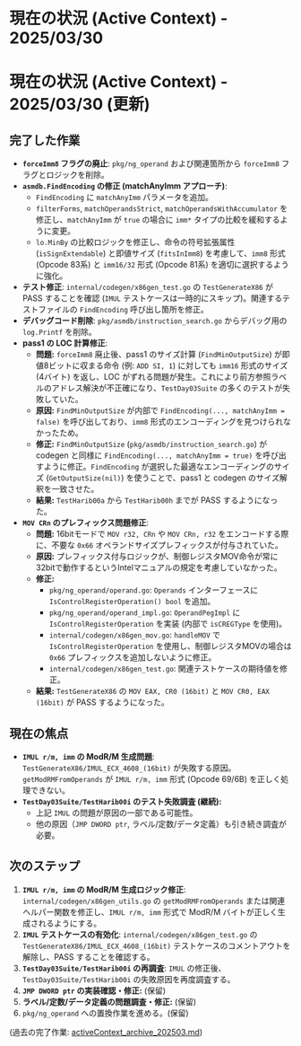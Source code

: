 # 現在の状況 (Active Context) - 2025/03/30

# 現在の状況 (Active Context) - 2025/03/30 (更新)

## 完了した作業
- **`forceImm8` フラグの廃止**: `pkg/ng_operand` および関連箇所から `forceImm8` フラグとロジックを削除。
- **`asmdb.FindEncoding` の修正 (matchAnyImm アプローチ)**:
    - `FindEncoding` に `matchAnyImm` パラメータを追加。
    - `filterForms`, `matchOperandsStrict`, `matchOperandsWithAccumulator` を修正し、`matchAnyImm` が `true` の場合に `imm*` タイプの比較を緩和するように変更。
    - `lo.MinBy` の比較ロジックを修正し、命令の符号拡張属性 (`isSignExtendable`) と即値サイズ (`fitsInImm8`) を考慮して、`imm8` 形式 (Opcode 83系) と `imm16/32` 形式 (Opcode 81系) を適切に選択するように強化。
- **テスト修正**: `internal/codegen/x86gen_test.go` の `TestGenerateX86` が PASS することを確認 (`IMUL` テストケースは一時的にスキップ)。関連するテストファイルの `FindEncoding` 呼び出し箇所を修正。
- **デバッグコード削除**: `pkg/asmdb/instruction_search.go` からデバッグ用の `log.Printf` を削除。
- **pass1 の LOC 計算修正**:
    - **問題:** `forceImm8` 廃止後、pass1 のサイズ計算 (`FindMinOutputSize`) が即値8ビットに収まる命令 (例: `ADD SI, 1`) に対しても `imm16` 形式のサイズ (4バイト) を返し、LOC がずれる問題が発生。これにより前方参照ラベルのアドレス解決が不正確になり、`TestDay03Suite` の多くのテストが失敗していた。
    - **原因:** `FindMinOutputSize` が内部で `FindEncoding(..., matchAnyImm = false)` を呼び出しており、`imm8` 形式のエンコーディングを見つけられなかったため。
    - **修正:** `FindMinOutputSize` (`pkg/asmdb/instruction_search.go`) が codegen と同様に `FindEncoding(..., matchAnyImm = true)` を呼び出すように修正。`FindEncoding` が選択した最適なエンコーディングのサイズ (`GetOutputSize(nil)`) を使うことで、pass1 と codegen のサイズ解釈を一致させた。
    - **結果:** `TestHarib00a` から `TestHarib00h` までが PASS するようになった。
- **`MOV CRn` のプレフィックス問題修正**:
    - **問題:** 16bitモードで `MOV r32, CRn` や `MOV CRn, r32` をエンコードする際に、不要な `0x66` オペランドサイズプレフィックスが付与されていた。
    - **原因:** プレフィックス付与ロジックが、制御レジスタMOV命令が常に32bitで動作するというIntelマニュアルの規定を考慮していなかった。
    - **修正:**
        - `pkg/ng_operand/operand.go`: `Operands` インターフェースに `IsControlRegisterOperation() bool` を追加。
        - `pkg/ng_operand/operand_impl.go`: `OperandPegImpl` に `IsControlRegisterOperation` を実装 (内部で `isCREGType` を使用)。
        - `internal/codegen/x86gen_mov.go`: `handleMOV` で `IsControlRegisterOperation` を使用し、制御レジスタMOVの場合は `0x66` プレフィックスを追加しないように修正。
        - `internal/codegen/x86gen_test.go`: 関連テストケースの期待値を修正。
    - **結果:** `TestGenerateX86` の `MOV EAX, CR0 (16bit)` と `MOV CR0, EAX (16bit)` が PASS するようになった。

## 現在の焦点
- **`IMUL r/m, imm` の ModR/M 生成問題**: `TestGenerateX86/IMUL_ECX_4608_(16bit)` が失敗する原因。`getModRMFromOperands` が `IMUL r/m, imm` 形式 (Opcode 69/6B) を正しく処理できない。
- **`TestDay03Suite/TestHarib00i` のテスト失敗調査 (継続):**
    - 上記 `IMUL` の問題が原因の一部である可能性。
    - 他の原因（`JMP DWORD ptr`, ラベル/定数/データ定義）も引き続き調査が必要。

## 次のステップ
1. **`IMUL r/m, imm` の ModR/M 生成ロジック修正**: `internal/codegen/x86gen_utils.go` の `getModRMFromOperands` または関連ヘルパー関数を修正し、`IMUL r/m, imm` 形式で ModR/M バイトが正しく生成されるようにする。
2. **`IMUL` テストケースの有効化**: `internal/codegen/x86gen_test.go` の `TestGenerateX86/IMUL_ECX_4608_(16bit)` テストケースのコメントアウトを解除し、PASS することを確認する。
3. **`TestDay03Suite/TestHarib00i` の再調査**: `IMUL` の修正後、`TestDay03Suite/TestHarib00i` の失敗原因を再度調査する。
4. **`JMP DWORD ptr` の実装確認・修正:** (保留)
5. **ラベル/定数/データ定義の問題調査・修正:** (保留)
6. `pkg/ng_operand` への置換作業を進める。(保留)

(過去の完了作業: [activeContext_archive_202503.md](../archives/activeContext_archive_202503.md))
